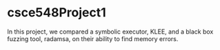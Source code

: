 # csce548Project1
In this project, we compared a symbolic executor, KLEE, and a black box fuzzing tool, radamsa, on their ability to find memory errors.
